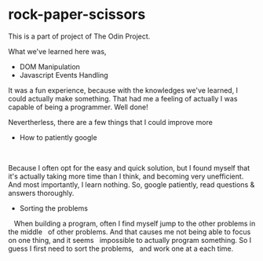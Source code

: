 # rock-paper-scissors

This is a part of project of The Odin Project.

What we've learned here was,
* DOM Manipulation
* Javascript Events Handling

It was a fun experience, because with the knowledges we've learned,
I could actually make something.
That had me a feeling of actually I was capable of being a programmer.
Well done!

Nevertherless, there are a few things that I could improve more
* How to patiently google

&nbsp;&nbsp;<p>Because I often opt for the easy and quick solution, but I found myself that
it's actually taking more time than I think, and becoming very unefficient.
And most importantly, I learn nothing. So, google patiently, read questions & answers thoroughly.</p>

* Sorting the problems

&nbsp;&nbsp; When building a program, often I find myself jump to the other problems in the middle
&nbsp;&nbsp;of other problems. And that causes me not being able to focus on one thing, and it seems
&nbsp;&nbsp;impossible to actually program something. So I guess I first need to sort the problems,
&nbsp;&nbsp;and work one at a each time.

